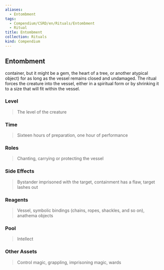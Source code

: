 ```yaml
---
aliases:
  - Entombment
tags:
  - Compendium/CSRD/en/Rituals/Entombment
  - Ritual
title: Entombment
collection: Rituals
kind: Compendium
---
```

## Entombment
container, but it might be a gem, the heart of a tree, or another atypical object) for as long as the vessel remains closed and undamaged. The ritual forces the creature into the vessel, either in a spiritual form or by shrinking it to a size that will fit within the vessel. 
### Level 
>The level of the creature 
### Time 
>Sixteen hours of preparation, one hour of performance 
### Roles 
>Chanting, carrying or protecting the vessel 
### Side Effects 
>Bystander imprisoned with the target, containment has a flaw, target lashes out 
### Reagents 
>Vessel, symbolic bindings (chains, ropes, shackles, and so on), anathema objects 
### Pool 
>Intellect 
### Other Assets 
>Control magic, grappling, imprisoning magic, wards


